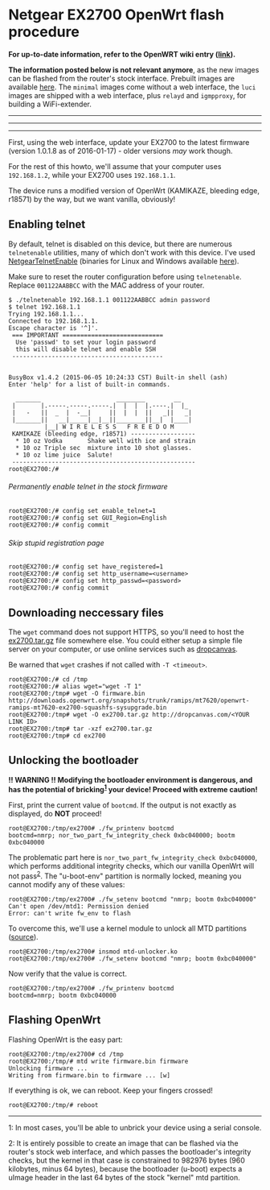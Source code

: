 Netgear EX2700 OpenWrt flash procedure
======================================

**For up-to-date information, refer to the OpenWRT wiki entry ([link](https://wiki.openwrt.org/toh/netgear/netgear_ex2700)).**

**The information posted below is not relevant anymore**, as the new images can be
flashed from the router's stock interface. Prebuilt images are available
[here](https://github.com/jclehner/ex2700/tree/master/dl/15.05). The `minimal` images
come without a web interface, the `luci` images are shipped with a web interface,
plus `relayd` and `igmpproxy`, for building a WiFi-extender.

----------------------------------------------------------------------------------
----------------------------------------------------------------------------------
----------------------------------------------------------------------------------





























First, using the web interface, update your EX2700 to the latest firmware
(version 1.0.1.8 as of 2016-01-17) - older versions *may* work though.

For the rest of this howto, we'll assume that your computer uses `192.168.1.2`,
while your EX2700 uses `192.168.1.1`.

The device runs a modified version of OpenWrt (KAMIKAZE, bleeding edge,
r18571) by the way, but we want vanilla, obviously!

## Enabling telnet

By default, telnet is disabled on this device, but there are numerous
`telnetenable` utilities, many of which don't work with this device. I've
used [NetgearTelnetEnable](https://github.com/insanid/NetgearTelnetEnable)
(binaries for Linux and Windows available 
[here](https://github.com/insanid/NetgearTelnetEnable/tree/master/binaries)).

Make sure to reset the router configuration before using `telnetenable`.
Replace `001122AABBCC` with the MAC address of your router.

```
$ ./telnetenable 192.168.1.1 001122AABBCC admin password
$ telnet 192.168.1.1
Trying 192.168.1.1...
Connected to 192.168.1.1.
Escape character is '^]'.
 === IMPORTANT ============================
  Use 'passwd' to set your login password
  this will disable telnet and enable SSH
 ------------------------------------------


BusyBox v1.4.2 (2015-06-05 10:24:33 CST) Built-in shell (ash)
Enter 'help' for a list of built-in commands.

  _______                     ________        __
 |       |.-----.-----.-----.|  |  |  |.----.|  |_
 |   -   ||  _  |  -__|     ||  |  |  ||   _||   _|
 |_______||   __|_____|__|__||________||__|  |____|
          |__| W I R E L E S S   F R E E D O M
 KAMIKAZE (bleeding edge, r18571) ------------------
  * 10 oz Vodka       Shake well with ice and strain
  * 10 oz Triple sec  mixture into 10 shot glasses.
  * 10 oz lime juice  Salute!
 ---------------------------------------------------
root@EX2700:/# 
```

###### Permanently enable telnet in the stock firmware

```
root@EX2700:/# config set enable_telnet=1
root@EX2700:/# config set GUI_Region=English
root@EX2700:/# config commit
```

###### Skip stupid registration page

```
root@EX2700:/# config set have_registered=1
root@EX2700:/# config set http_username=<username>
root@EX2700:/# config set http_passwd=<password>
root@EX2700:/# config commit
```

## Downloading neccessary files

The `wget` command does not support HTTPS, so you'll need to host the
[ex2700.tar.gz](https://github.com/jclehner/ex2700/raw/master/ex2700.tar.gz)
file somewhere else. You could either setup a simple file server on your 
computer, or use online services such as [dropcanvas](http://dropcanvas.com).

Be warned that `wget` crashes if not called with `-T <timeout>`.
```
root@EX2700:/# cd /tmp
root@EX2700:/# alias wget="wget -T 1"
root@EX2700:/tmp# wget -O firmware.bin http://downloads.openwrt.org/snapshots/trunk/ramips/mt7620/openwrt-ramips-mt7620-ex2700-squashfs-sysupgrade.bin
root@EX2700:/tmp# wget -O ex2700.tar.gz http://dropcanvas.com/<YOUR LINK ID>
root@EX2700:/tmp# tar -xzf ex2700.tar.gz
root@EX2700:/tmp# cd ex2700
```

## Unlocking the bootloader

**!! WARNING !! Modifying the bootloader environment is dangerous, and has
the potential of bricking<sup>[1](#fn1)</sup> your device! Proceed with extreme caution!**

First, print the current value of `bootcmd`. If the output is not exactly
as displayed, do **NOT** proceed!

```
root@EX2700:/tmp/ex2700# ./fw_printenv bootcmd
bootcmd=nmrp; nor_two_part_fw_integrity_check 0xbc040000; bootm 0xbc040000
```

The problematic part here is `nor_two_part_fw_integrity_check 0xbc040000`,
which performs additional integrity checks, which our vanilla OpenWrt will
not pass<sup>[2](#fn2)</sup>. The "u-boot-env" partition is normally locked, 
meaning you cannot modify any of these values:

```
root@EX2700:/tmp/ex2700# ./fw_setenv bootcmd "nmrp; bootm 0xbc040000"
Can't open /dev/mtd1: Permission denied
Error: can't write fw_env to flash
```

To overcome this, we'll use a kernel module to unlock all MTD partitions
([source](mtd-unlocker.c)).

```
root@EX2700:/tmp/ex2700# insmod mtd-unlocker.ko
root@EX2700:/tmp/ex2700# ./fw_setenv bootcmd "nmrp; bootm 0xbc040000"
```

Now verify that the value is correct.

```
root@EX2700:/tmp/ex2700# ./fw_printenv bootcmd 
bootcmd=nmrp; bootm 0xbc040000
```

## Flashing OpenWrt

Flashing OpenWrt is the easy part:

```
root@EX2700:/tmp/ex2700# cd /tmp
root@EX2700:/tmp/# mtd write firmware.bin firmware
Unlocking firmware ...
Writing from firmware.bin to firmware ... [w]
```

If everything is ok, we can reboot. Keep your fingers crossed!

```
root@EX2700:/tmp/# reboot
```
------------------------------------------------------------
<a name="fn1">1</a>: In most cases, you'll be able to unbrick your device using
a serial console.

<a name="fn2">2</a>: It is entirely possible to create an image that can be flashed
via the router's stock web interface, and which passes the bootloader's integrity
checks, but the kernel in that case is constrained to 982976 bytes (960 kilobytes, 
minus 64 bytes), because the bootloader (u-boot) expects a uImage header in the last
64 bytes of the stock "kernel" mtd partition.
